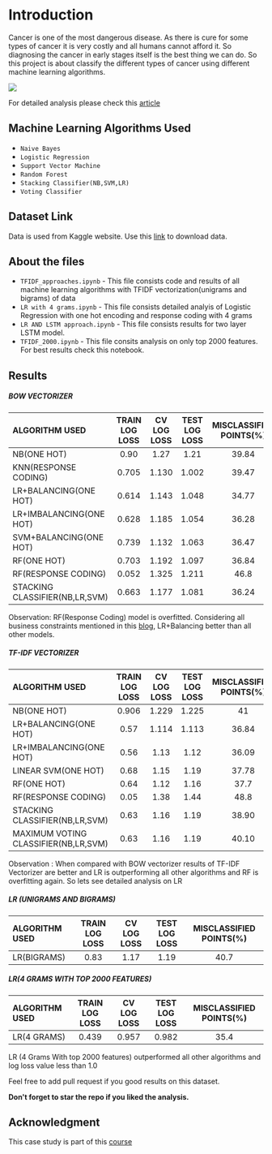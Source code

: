 # Introduction
Cancer is one of the most dangerous disease. As there is cure for some types of cancer it is very costly and all humans cannot afford it. So diagnosing the cancer in early stages itself is the best thing we can do. So this project is about classify the different types of cancer using different machine learning algorithms.

![](https://miro.medium.com/max/700/0*1b88wdy0KFYH2ef5)

For detailed analysis please check this [article](https://medium.com/@tulasiram11729/personalized-cancer-diagnosis-3d6f09a6b8c9)

## Machine Learning Algorithms Used
- `Naive Bayes`
- `Logistic Regression`
- `Support Vector Machine`
- `Random Forest`
- `Stacking Classifier(NB,SVM,LR)`
- `Voting Classifier`

## Dataset Link
Data is used from Kaggle website. Use this [link](https://www.kaggle.com/c/msk-redefining-cancer-treatment/data) to download data.

## About the files
- `TFIDF_approaches.ipynb` - This file consists code and results of all machine learning algorithms with TFIDF vectorization(unigrams and bigrams) of data
- `LR with 4 grams.ipynb` - This file consists detailed analyis of Logistic Regression with one hot encoding and response coding with 4 grams
- `LR AND LSTM approach.ipynb` - This file consists results for two layer LSTM model.
- `TFIDF_2000.ipynb` - This file consits analysis on only top 2000 features. For best results check this notebook.

## Results

##### BOW VECTORIZER
| ALGORITHM USED                | TRAIN LOG LOSS | CV LOG LOSS | TEST LOG LOSS | MISCLASSIFIED POINTS(%)|
| :---------                    |      :-----:   |   :----:    |    :----:     |         :-------:      |
|NB(ONE HOT)                    | 0.90           |    1.27     |   1.21        |          39.84         |
|KNN(RESPONSE CODING)           | 0.705          |    1.130    |   1.002       |          39.47         |  
|LR+BALANCING(ONE HOT)          | 0.614          |    1.143    |   1.048       |          34.77         |  
|LR+IMBALANCING(ONE HOT)        | 0.628          |    1.185    |   1.054       |          36.28         |  
|SVM+BALANCING(ONE HOT)         | 0.739          |    1.132    |   1.063       |          36.47         |  
|RF(ONE HOT)                    | 0.703          |    1.192    |   1.097       |          36.84         |  
|RF(RESPONSE CODING)            | 0.052          |    1.325    |   1.211       |          46.8          |  
|STACKING CLASSIFIER(NB,LR,SVM) | 0.663          |    1.177    |   1.081       |          36.24         |  

 Observation: RF(Response Coding) model is overfitted. Considering all business constraints mentioned in this [blog](https://medium.com/@tulasiram11729/personalized-cancer-diagnosis-3d6f09a6b8c9),  LR+Balancing better than all other models.

##### TF-IDF VECTORIZER
| ALGORITHM USED                      | TRAIN LOG LOSS | CV LOG LOSS | TEST LOG LOSS | MISCLASSIFIED POINTS(%)|
| :---------                          |      :-----:   |   :----:    |    :----:     |         :-------:      |
|NB(ONE HOT)                          | 0.906          |    1.229    |   1.225       |          41            |
|LR+BALANCING(ONE HOT)                | 0.57           |    1.114    |   1.113       |          36.84         |  
|LR+IMBALANCING(ONE HOT)              | 0.56           |    1.13     |   1.12        |          36.09         |  
|LINEAR SVM(ONE HOT)                  | 0.68           |    1.15     |   1.19        |          37.78         |  
|RF(ONE HOT)                          | 0.64           |    1.12     |   1.16        |          37.7          |  
|RF(RESPONSE CODING)                  | 0.05           |    1.38     |   1.44        |          48.8          |  
|STACKING CLASSIFIER(NB,LR,SVM)       | 0.63           |    1.16     |   1.19        |          38.90         |
|MAXIMUM VOTING CLASSIFIER(NB,LR,SVM) | 0.63           |    1.16     |   1.19        |          40.10         |

Observation : When compared with BOW vectorizer results of TF-IDF Vectorizer are better and LR is outperforming all other algorithms and RF is overfitting again. So lets see detailed analysis on LR

##### LR (UNIGRAMS AND BIGRAMS)
| ALGORITHM USED                      | TRAIN LOG LOSS | CV LOG LOSS | TEST LOG LOSS | MISCLASSIFIED POINTS(%)|
| :---------                          |      :-----:   |   :----:    |    :----:     |         :-------:      |
|LR(BIGRAMS)                          | 0.83           |    1.17     |   1.19        |          40.7          |

##### LR(4 GRAMS WITH TOP 2000 FEATURES)
| ALGORITHM USED                      | TRAIN LOG LOSS | CV LOG LOSS | TEST LOG LOSS | MISCLASSIFIED POINTS(%)|
| :---------                          |      :-----:   |   :----:    |    :----:     |         :-------:      |
|LR(4 GRAMS)                          | 0.439          |    0.957    |   0.982       |          35.4          |

LR (4 Grams With top 2000 features) outperformed all other algorithms and log loss value less than 1.0 

Feel free to add pull request if you good results on this dataset.

**Don't forget to star the repo if you liked the analysis.**

## Acknowledgment

This case study is part of this [course](https://www.appliedaicourse.com/)

